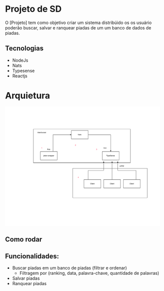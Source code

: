 # Projeto de SD

  O [Projeto] tem como objetivo criar um sistema distribúido os os usuário poderão buscar, salvar e ranquear piadas de um um banco de dados de piadas.
  
## Tecnologias
- NodeJs
- Nats
- Typesense
- Reactjs

# Arquietura
![alt text](./arquitetura.png)

## Como rodar 


## Funcionalidades:
- Buscar piadas em um banco de piadas (filtrar e ordenar)
  - Filtragem por (ranking, data, palavra-chave, quantidade de palavras)   
- Salvar piadas
- Ranquear piadas
